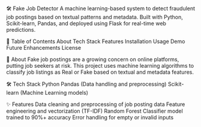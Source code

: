 🛠️ Fake Job Detector
A machine learning-based system to detect fraudulent job postings based on textual patterns and metadata.
Built with Python, Scikit-learn, Pandas, and deployed using Flask for real-time web predictions.

📌 Table of Contents
About
Tech Stack
Features
Installation
Usage
Demo
Future Enhancements
License

🧠 About
Fake job postings are a growing concern on online platforms, putting job seekers at risk.
This project uses machine learning algorithms to classify job listings as Real or Fake based on textual and metadata features.

🛠️ Tech Stack
Python
Pandas (Data handling and preprocessing)
Scikit-learn (Machine Learning models)

✨ Features
Data cleaning and preprocessing of job posting data
Feature engineering and vectorization (TF-IDF)
Random Forest Classifier model trained to 90%+ accuracy
Error handling for empty or invalid inputs

